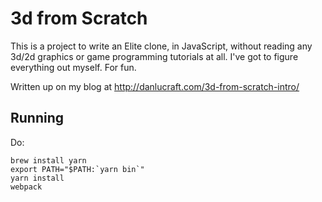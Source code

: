 3d from Scratch
===============

This is a project to write an Elite clone, in JavaScript, without reading any 
3d/2d graphics or game programming tutorials at all. I've got to figure everything
out myself. For fun.

Written up on my blog at http://danlucraft.com/3d-from-scratch-intro/

Running
-------

Do:

    brew install yarn
    export PATH="$PATH:`yarn bin`"
    yarn install
    webpack

